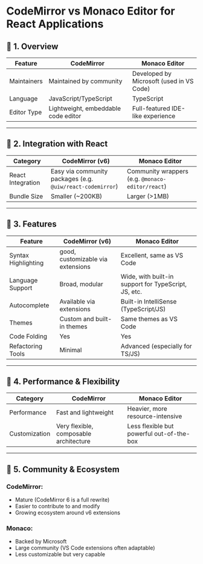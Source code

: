 # CodeMirror vs Monaco Editor for React Applications

## 🔹 1. Overview

| Feature      | CodeMirror                          | Monaco Editor                            |
|--------------|-------------------------------------|------------------------------------------|
| Maintainers  | Maintained by community             | Developed by Microsoft (used in VS Code) |
| Language     | JavaScript/TypeScript               | TypeScript                               |
| Editor Type  | Lightweight, embeddable code editor | Full-featured IDE-like experience        |

---

## 🔹 2. Integration with React

| Category          | CodeMirror (v6)                                            | Monaco Editor                                    |
|-------------------|------------------------------------------------------------|--------------------------------------------------|
| React Integration | Easy via community packages (e.g. `@uiw/react-codemirror`) | Community wrappers (e.g. `@monaco-editor/react`) |
| Bundle Size       | Smaller (~200KB)                                           | Larger (>1MB)                                    |

---

## 🔹 3. Features

| Feature                 | CodeMirror (v6)                   | Monaco Editor                                        |
|-------------------------|-----------------------------------|------------------------------------------------------|
| Syntax Highlighting     | good, customizable via extensions | Excellent, same as VS Code                           |
| Language Support        | Broad, modular                    | Wide, with built-in support for TypeScript, JS, etc. |
| Autocomplete            | Available via extensions          | Built-in IntelliSense (TypeScript/JS)                |
| Themes                  | Custom and built-in themes        | Same themes as VS Code                               |
| Code Folding            | Yes                               | Yes                                                  |
| Refactoring Tools       | Minimal                           | Advanced (especially for TS/JS)                      |

---

## 🔹 4. Performance & Flexibility

| Category            | CodeMirror                                     | Monaco Editor                               |
|---------------------|------------------------------------------------|---------------------------------------------|
| Performance         | Fast and lightweight                           | Heavier, more resource-intensive            |
| Customization       | Very flexible, composable architecture         | Less flexible but powerful out-of-the-box   |

---

## 🔹 5. Community & Ecosystem

### CodeMirror:
- Mature (CodeMirror 6 is a full rewrite)
- Easier to contribute to and modify
- Growing ecosystem around v6 extensions

### Monaco:
- Backed by Microsoft
- Large community (VS Code extensions often adaptable)
- Less customizable but very capable

